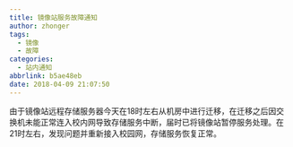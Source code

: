 ```yaml
---
title: 镜像站服务故障通知
author: zhonger
tags:
  - 镜像
  - 故障
categories:
  - 站内通知
abbrlink: b5ae48eb
date: 2018-04-09 21:07:50
---
```


由于镜像站远程存储服务器今天在18时左右从机房中进行迁移，在迁移之后因交换机未能正常连入校内网导致存储服务中断，届时已将镜像站暂停服务处理。在21时左右，发现问题并重新接入校园网，存储服务恢复正常。